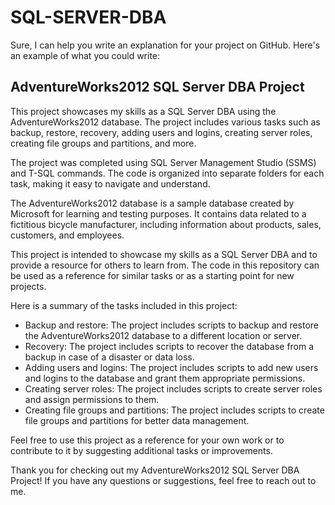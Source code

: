 # SQL-SERVER-DBA
Sure, I can help you write an explanation for your project on GitHub. Here's an example of what you could write:

## AdventureWorks2012 SQL Server DBA Project

This project showcases my skills as a SQL Server DBA using the AdventureWorks2012 database. The project includes various tasks such as backup, restore, recovery, adding users and logins, creating server roles, creating file groups and partitions, and more.

The project was completed using SQL Server Management Studio (SSMS) and T-SQL commands. The code is organized into separate folders for each task, making it easy to navigate and understand.

The AdventureWorks2012 database is a sample database created by Microsoft for learning and testing purposes. It contains data related to a fictitious bicycle manufacturer, including information about products, sales, customers, and employees.

This project is intended to showcase my skills as a SQL Server DBA and to provide a resource for others to learn from. The code in this repository can be used as a reference for similar tasks or as a starting point for new projects.

Here is a summary of the tasks included in this project:

- Backup and restore: The project includes scripts to backup and restore the AdventureWorks2012 database to a different location or server.
- Recovery: The project includes scripts to recover the database from a backup in case of a disaster or data loss.
- Adding users and logins: The project includes scripts to add new users and logins to the database and grant them appropriate permissions.
- Creating server roles: The project includes scripts to create server roles and assign permissions to them.
- Creating file groups and partitions: The project includes scripts to create file groups and partitions for better data management.

Feel free to use this project as a reference for your own work or to contribute to it by suggesting additional tasks or improvements.

Thank you for checking out my AdventureWorks2012 SQL Server DBA Project! If you have any questions or suggestions, feel free to reach out to me.
